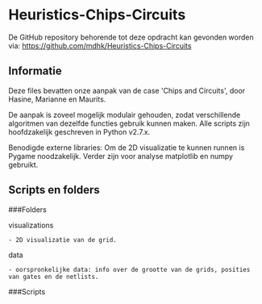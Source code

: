 # Heuristics-Chips-Circuits
De GitHub repository behorende tot deze opdracht kan gevonden worden via: https://github.com/mdhk/Heuristics-Chips-Circuits 

## Informatie

Deze files bevatten onze aanpak van de case 'Chips and Circuits', door Hasine, Marianne en Maurits.

De aanpak is zoveel mogelijk modulair gehouden, zodat verschillende algoritmen van dezelfde functies gebruik kunnen maken.
Alle scripts zijn hoofdzakelijk geschreven in Python v2.7.x.

Benodigde externe libraries:
Om de 2D visualizatie te kunnen runnen is Pygame noodzakelijk.
Verder zijn voor analyse matplotlib en numpy gebruikt.

## Scripts en folders

###Folders

visualizations

    - 2D visualizatie van de grid.

data

    - oorspronkelijke data: info over de grootte van de grids, posities van gates en de netlists.

###Scripts


